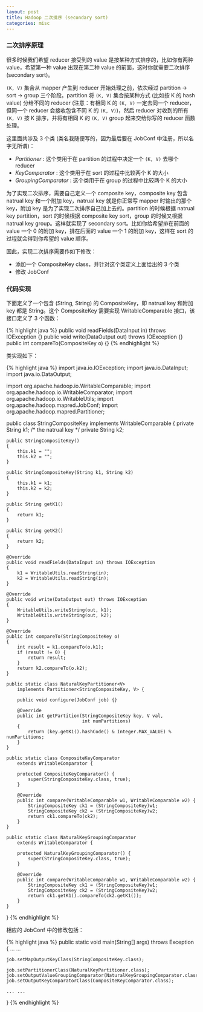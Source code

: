 ```yaml
---
layout: post
title: Hadoop 二次排序 (secondary sort)
categories: misc
---
```


### 二次排序原理

很多时候我们希望 reducer 接受到的 value 是按某种方式排序的，比如你有两种 value，希望第一种 value 出现在第二种 value 的前面，这时你就需要二次排序 (secondary sort)。

``(K, V)`` 集合从 mapper 产生到 reducer 开始处理之前，依次经过 partition &rarr; sort &rarr; group 三个阶段。partition 将 `(K, V)` 集合按某种方式 (比如按 K 的 hash value) 分给不同的 reducer (注意：有相同 K 的 `(K, V)` 一定去同一个 reducer，但同一个 reducer 会接收包含不同 K 的 `(K, V)`)，然后 reducer 对收到的所有 `(K, V)` 按 K 排序，并将有相同 K 的 `(K, V)` group 起来交给你写的 reducer 函数处理。

这里面共涉及 3 个类 (类名我随便写的，因为最后要在 JobConf 中注册，所以名字无所谓)：

* *Partitioner* : 这个类用于在 partition 的过程中决定一个 `(K, V)` 去哪个 reducer
* *KeyComparator* : 这个类用于在 sort 的过程中比较两个 K 的大小
* *GroupingComparator* : 这个类用于在 group 的过程中比较两个 K 的大小

为了实现二次排序，需要自己定义一个 composite key，composite key 包含 natrual key 和一个附加 key，natrual key 就是你正常写 mapper 时输出的那个 key，附加 key 是为了实现二次排序自己加上去的。partition 的时候根据 natrual key partition，sort 的时候根据 composite key sort，group 的时候又根据 natrual key group。这样就实现了 secondary sort。比如你给希望排在前面的 value 一个 0 的附加 key，排在后面的 value 一个 1 的附加 key，这样在 sort 的过程就会得到你希望的 value 顺序。

因此，实现二次排序需要作如下修改：

* 添加一个 CompositeKey class，并针对这个类定义上面给出的 3 个类
* 修改 JobConf

### 代码实现

下面定义了一个包含 (String, String) 的 CompositeKey，即 natrual key 和附加 key 都是 String。这个 CompositeKey 需要实现 WritableComparable 接口，该接口定义了 3 个函数：

{% highlight java %}
public void readFields(DataInput in) throws IOException {}
public void write(DataOutput out) throws IOException {}
public int compareTo(CompositeKey o) {}
{% endhighlight %}

类实现如下：

{% highlight java %}
import java.io.IOException;
import java.io.DataInput;
import java.io.DataOutput;

import org.apache.hadoop.io.WritableComparable;
import org.apache.hadoop.io.WritableComparator;
import org.apache.hadoop.io.WritableUtils;
import org.apache.hadoop.mapred.JobConf;
import org.apache.hadoop.mapred.Partitioner;

public class StringCompositeKey implements WritableComparable<StringCompositeKey> {
    private String k1; /* the natrual key */
    private String k2;

    public StringCompositeKey()
    {   
        this.k1 = ""; 
        this.k2 = ""; 
    }   

    public StringCompositeKey(String k1, String k2) 
    {   
        this.k1 = k1; 
        this.k2 = k2; 
    }   

    public String getK1()
    {   
        return k1; 
    }

    public String getK2()
    {
        return k2;
    }
    
    @Override
    public void readFields(DataInput in) throws IOException
    {   
        k1 = WritableUtils.readString(in);
        k2 = WritableUtils.readString(in);
    }

    @Override
    public void write(DataOutput out) throws IOException
    {
        WritableUtils.writeString(out, k1);
        WritableUtils.writeString(out, k2);
    } 
    
    @Override
    public int compareTo(StringCompositeKey o)
    {   
        int result = k1.compareTo(o.k1);
        if (result != 0) {
            return result;
        }
        return k2.compareTo(o.k2);
    }
    
    public static class NaturalKeyPartitioner<V>
        implements Partitioner<StringCompositeKey, V> {

        public void configure(JobConf job) {}

        @Override
        public int getPartition(StringCompositeKey key, V val,
                                int numPartitions)
        {
            return (key.getK1().hashCode() & Integer.MAX_VALUE) % numPartitions;
        }
    }

    public static class CompositeKeyComparator 
        extends WritableComparator {

        protected CompositeKeyComparator() {
            super(StringCompositeKey.class, true);
        }
        
        @Override
        public int compare(WritableComparable w1, WritableComparable w2) {
            StringCompositeKey ck1 = (StringCompositeKey)w1;
            StringCompositeKey ck2 = (StringCompositeKey)w2;
            return ck1.compareTo(ck2);
        }
    }

    public static class NaturalKeyGroupingComparator
        extends WritableComparator {

        protected NaturalKeyGroupingComparator() {
            super(StringCompositeKey.class, true);
        }
        
        @Override
        public int compare(WritableComparable w1, WritableComparable w2) {
            StringCompositeKey ck1 = (StringCompositeKey)w1;
            StringCompositeKey ck2 = (StringCompositeKey)w2;
            return ck1.getK1().compareTo(ck2.getK1());
        }
    }
}
{% endhighlight %}

相应的 JobConf 中的修改包括：

{% highlight java %}
public static void
main(String[] args) throws Exception
{
    ... ...

    job.setMapOutputKeyClass(StringCompositeKey.class);

    job.setPartitionerClass(NaturalKeyPartitioner.class);
    job.setOutputValueGroupingComparator(NaturalKeyGroupingComparator.class);
    job.setOutputKeyComparatorClass(CompositeKeyComparator.class);

    ... ...
}
{% endhighlight %}

